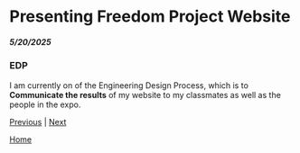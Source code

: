 # Presenting Freedom Project Website
##### 5/20/2025










### EDP 
I am currently on of the Engineering Design Process, which is to <strong>Communicate the results</strong> of my website to my classmates as well as the people in the expo. 

[Previous](entry06.md) | [Next](entry08.md)

[Home](../README.md)
